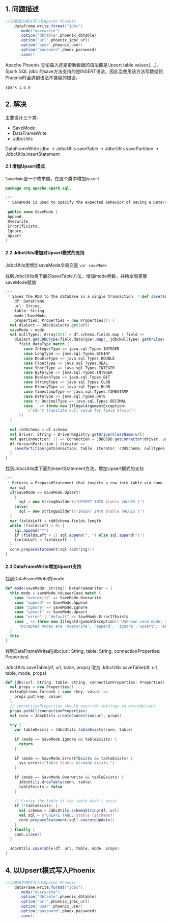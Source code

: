 ## 1. 问题描述

```scala
//以覆盖的模式写入到Apache Phoenix
    dataFrame.write.format("jdbc")
      .mode("overwrite")
      .option("dbtable",phoenix_dbtable)
      .option("url",phoenix_jdbc_url)
      .option("user",phoenix_user)
      .option("password",phoex_password)
      .save()
```

Apache Phoenix 无论插入还是更新数据的语法都是Upsert table values(....)，Spark SQL jdbc 的save方法支持的是INSERT语法，因此当使用该方法写数据到Phoenix时会遇到语法不兼容的错误。

`spark 1.6.0`

## 2. 解决

主要设计三个类:
* SaveMode
* DataFrameWrite
* JdbcUtils

DataFrameWrite.jdbc -> JdbcUtils.saveTable -> JdbcUtils.savePartition -> JdbcUtils.insertStatement

#### 2.1 增加Upsert模式

`SaveMode`是一个枚举类，在这个类中增加`Upsert`
```java
package org.apache.spark.sql;  
  
/**  
 * SaveMode is used to specify the expected behavior of saving a DataFrame to a data source. * * @since 1.3.0 */
 
 public enum SaveMode {   
 Append,  
 Overwrite,   
 ErrorIfExists,  
 Ignore,  
 Upsert  
}
```

#### 2.2 JdbcUtils增加对Upsert模式的支持
JdbcUtils类增加saveMode全局变量
`var saveMode`

找到JdbcUtils类下面的saveTable方法，增加mode参数，并给全局变量saveMode赋值

```scala
/**  
 * Saves the RDD to the database in a single transaction. */def saveTable(  
    df: DataFrame,  
    url: String,  
    table: String,
    mode：SaveMode,
    properties: Properties = new Properties()) {  
  val dialect = JdbcDialects.get(url)  
  saveMode = mode
  val nullTypes: Array[Int] = df.schema.fields.map { field =>  
    dialect.getJDBCType(field.dataType).map(_.jdbcNullType).getOrElse(  
      field.dataType match {  
        case IntegerType => java.sql.Types.INTEGER  
        case LongType => java.sql.Types.BIGINT  
        case DoubleType => java.sql.Types.DOUBLE  
        case FloatType => java.sql.Types.REAL  
        case ShortType => java.sql.Types.INTEGER  
        case ByteType => java.sql.Types.INTEGER  
        case BooleanType => java.sql.Types.BIT  
        case StringType => java.sql.Types.CLOB  
        case BinaryType => java.sql.Types.BLOB  
        case TimestampType => java.sql.Types.TIMESTAMP  
        case DateType => java.sql.Types.DATE  
        case t: DecimalType => java.sql.Types.DECIMAL  
        case _ => throw new IllegalArgumentException(  
          s"Can't translate null value for field $field")  
      })  
  }  
  
  val rddSchema = df.schema  
  val driver: String = DriverRegistry.getDriverClassName(url)  
  val getConnection: () => Connection = JDBCRDD.getConnector(driver, url, properties)  
  df.foreachPartition { iterator =>  
    savePartition(getConnection, table, iterator, rddSchema, nullTypes)  
  }  
}
```

找到JdbcUtils类下面的insertStatement方法，增加Upsert模式的支持
```scala
/**  
 * Returns a PreparedStatement that inserts a row into table via conn. */def insertStatement(conn: Connection, table: String, rddSchema: StructType): PreparedStatement = {  
  var sql   
  if(saveMode == SaveMode.Upsert)  
    {  
      sql = new StringBuilder(s"UPSERT INTO $table VALUES (")  
    }else{  
      sql = new StringBuilder(s"INSERT INTO $table VALUES (")  
  }  
  var fieldsLeft = rddSchema.fields.length  
  while (fieldsLeft > 0) {  
    sql.append("?")  
    if (fieldsLeft > 1) sql.append(", ") else sql.append(")")  
    fieldsLeft = fieldsLeft - 1  
  }  
  conn.prepareStatement(sql.toString())  
}
```

#### 2.3  DataFrameWrite增加Upsert支持

找到DataFrameWrite的mode

```scala
def mode(saveMode: String): DataFrameWriter = {  
  this.mode = saveMode.toLowerCase match {  
    case "overwrite" => SaveMode.Overwrite  
    case "append" => SaveMode.Append  
    case "ignore" => SaveMode.Ignore  
    case "upsert" => SaveMode.Upsert  
    case "error" | "default" => SaveMode.ErrorIfExists  
    case _ => throw new IllegalArgumentException(s"Unknown save mode: $saveMode. " +  
      "Accepted modes are 'overwrite', 'append', 'ignore','upsert', 'error'.")  
  }  
  this  
}
```



找到DataFrameWrite的jdbc(url: String, table: String, connectionProperties: Properties)

JdbcUtils.saveTable(df, url, table, props) 改为 JdbcUtils.saveTable(df, url, table, mode, props)

```scala
def jdbc(url: String, table: String, connectionProperties: Properties): Unit = {  
  val props = new Properties()  
  extraOptions.foreach { case (key, value) =>  
    props.put(key, value)  
  }  
  // connectionProperties should override settings in extraOptions  
  props.putAll(connectionProperties)  
  val conn = JdbcUtils.createConnection(url, props)  
  
  try {  
    var tableExists = JdbcUtils.tableExists(conn, table)  
  
    if (mode == SaveMode.Ignore && tableExists) {  
      return  
    }  
  
    if (mode == SaveMode.ErrorIfExists && tableExists) {  
      sys.error(s"Table $table already exists.")  
    }  
  
    if (mode == SaveMode.Overwrite && tableExists) {  
      JdbcUtils.dropTable(conn, table)  
      tableExists = false  
    }  
  
    // Create the table if the table didn't exist.  
    if (!tableExists) {  
      val schema = JdbcUtils.schemaString(df, url)  
      val sql = s"CREATE TABLE $table ($schema)"  
      conn.prepareStatement(sql).executeUpdate()  
    }  
  } finally {  
    conn.close()  
  }  
  
  JdbcUtils.saveTable(df, url, table, mode, props)  
}

```


## 4. 以Upsert模式写入Phoenix

```scala
//以覆盖的模式写入到Apache Phoenix
    dataFrame.write.format("jdbc")
      .mode("overwrite")
      .option("dbtable",phoenix_dbtable)
      .option("url",phoenix_jdbc_url)
      .option("user",phoenix_user)
      .option("password",phoex_password)
      .save()
```